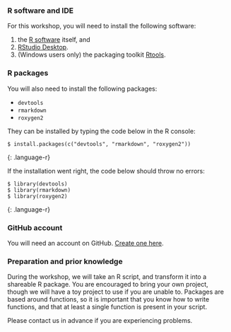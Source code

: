 ### R software and IDE

For this workshop, you will need to install the following software:

1. the [R software](https://cran.r-project.org/mirrors.html) itself, and
2. [RStudio Desktop](https://www.rstudio.com/products/rstudio/download/#download).
3. (Windows users only) the packaging toolkit [Rtools](https://cran.r-project.org/bin/windows/Rtools/).

### R packages

You will also need to install the following packages:

- `devtools`
- `rmarkdown`
- `roxygen2`

They can be installed by typing the code below in the R console:

~~~
$ install.packages(c("devtools", "rmarkdown", "roxygen2"))
~~~
{: .language-r}

If the installation went right, the code below should throw no errors:

~~~
$ library(devtools)
$ library(rmarkdown)
$ library(roxygen2)
~~~
{: .language-r}

### GitHub account

You will need an account on GitHub. [Create one here](https://github.com/signup).

### Preparation and prior knowledge

During the workshop, we will take an R script, and transform it into a
shareable R package. You are encouraged to bring your own project, though we
will have a toy project to use if you are unable to. Packages are based around
functions, so it is important that you know how to write functions, and that at
least a single function is present in your script.

Please contact us in advance if you are experiencing problems.
